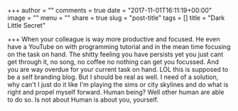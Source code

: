 +++
author = ""
comments = true
date = "2017-11-01T16:11:19+00:00"
image = ""
menu = ""
share = true
slug = "post-title"
tags = []
title = "Dark Little Secret"

+++
When your colleague is way more productive and focused. He even have a YouTube on with programming tutorial and in the mean time focusing on the task on hand. The shitty feeling you have persists yet you just cant get through it, no song, no coffee no nothing can get you focussed. And you are way overdue for your current task on hand. LOL this is supposed to be a self branding blog. But I should be real as well. I need of a solution, why can't I just do it like I'm playing the sims or city skylines and do what is right and propel myself forward. Human being? Well other human are able to do so. Is not about Human is about you, yourself. 